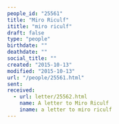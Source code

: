 ```yaml
---
people_id: "25561"
title: "Miro Riculf"
ititle: "miro riculf"
draft: false
type: "people"
birthdate: ""
deathdate: ""
social_title: ""
created: "2015-10-13"
modified: "2015-10-13"
url: "/people/25561.html"
sent:
received:
  - url: letter/25562.html
    name: A letter to Miro Riculf
    iname: a letter to miro riculf
---
```

